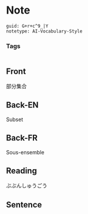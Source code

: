 # Note
```
guid: G+r+c^9_|Y
notetype: AI-Vocabulary-Style
```

### Tags
```
```

## Front
部分集合

## Back-EN
Subset

## Back-FR
Sous-ensemble

## Reading
ぶぶんしゅうごう

## Sentence

